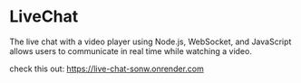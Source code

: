 # LiveChat
The live chat with a video player using Node.js, WebSocket, and JavaScript allows users to communicate in real time while watching a video.

check this out: https://live-chat-sonw.onrender.com
